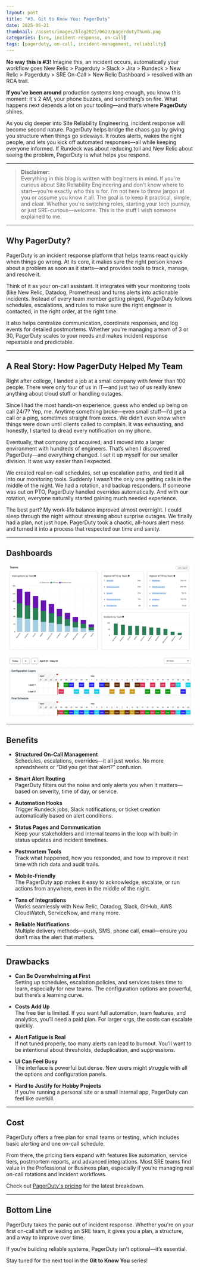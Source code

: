 ```yaml
---
layout: post
title: "#3. Git to Know You: PagerDuty"
date: 2025-06-21
thumbnail: /assets/images/blog2025/0623/pagerdutyThumb.png
categories: [sre, incident-response, on-call]
tags: [pagerduty, on-call, incident-management, reliability]
---
```


**No way this is #3!** Imagine this, an incident occurs, automatically your workflow goes New Relic > Pagerduty > Slack > Jira > Rundeck > New Relic > Pagerduty > SRE On-Call > New Relic Dashboard > resolved with an RCA trail.

**If you’ve been around** production systems long enough, you know this moment: it's 2 AM, your phone buzzes, and something’s on fire. What happens next depends a lot on your tooling—and that’s where **PagerDuty** shines.

As you dig deeper into Site Reliability Engineering, incident response will become second nature. PagerDuty helps bridge the chaos gap by giving you structure when things go sideways. It routes alerts, wakes the right people, and lets you kick off automated responses—all while keeping everyone informed. If Rundeck was about reducing toil and New Relic about seeing the problem, PagerDuty is what helps you respond.

---

> **Disclaimer:**  
> Everything in this blog is written with beginners in mind. If you're curious about Site Reliability Engineering and don't know where to start—you're exactly who this is for. I’m not here to throw jargon at you or assume you know it all. The goal is to keep it practical, simple, and clear. Whether you're switching roles, starting your tech journey, or just SRE-curious—welcome. This is the stuff I wish someone explained to me.

---

## Why PagerDuty?

PagerDuty is an incident response platform that helps teams react quickly when things go wrong. At its core, it makes sure the right person knows about a problem as soon as it starts—and provides tools to track, manage, and resolve it.

Think of it as your on-call assistant. It integrates with your monitoring tools (like New Relic, Datadog, Prometheus) and turns alerts into actionable incidents. Instead of every team member getting pinged, PagerDuty follows schedules, escalations, and rules to make sure the right engineer is contacted, in the right order, at the right time.

It also helps centralize communication, coordinate responses, and log events for detailed postmortems. Whether you're managing a team of 3 or 30, PagerDuty scales to your needs and makes incident response repeatable and predictable.

---

## A Real Story: How PagerDuty Helped My Team

Right after college, I landed a job at a small company with fewer than 100 people. There were only four of us in IT—and just two of us really knew anything about cloud stuff or handling outages.

Since I had the most hands-on experience, guess who ended up being on call 24/7? Yep, me. Anytime something broke—even small stuff—I’d get a call or a ping, sometimes straight from execs. We didn’t even know when things were down until clients called to complain. It was exhausting, and honestly, I started to dread every notification on my phone.

Eventually, that company got acquired, and I moved into a larger environment with hundreds of engineers. That’s when I discovered PagerDuty—and everything changed. I set it up myself for our smaller division. It was way easier than I expected.

We created real on-call schedules, set up escalation paths, and tied it all into our monitoring tools. Suddenly I wasn’t the only one getting calls in the middle of the night. We had a rotation, and backup responders. If someone was out on PTO, PagerDuty handled overrides automatically. And with our rotation, everyone naturally started gaining much needed experience.

The best part? My work-life balance improved almost overnight. I could sleep through the night without stressing about surprise outages. We finally had a plan, not just hope. PagerDuty took a chaotic, all-hours alert mess and turned it into a process that respected our time and sanity.

---

## Dashboards

![PagerDuty Incident Dashboard](/assets/images/blog2025/0623/pagerdutyDash.png)
![SPagerDuty On-Call Schedule](/assets/images/blog2025/0623/pagerdutySchedule.png)

---

## Benefits

- **Structured On-Call Management**  
  Schedules, escalations, overrides—it all just works. No more spreadsheets or “Did you get that alert?” confusion.

- **Smart Alert Routing**  
  PagerDuty filters out the noise and only alerts you when it matters—based on severity, time of day, or service.

- **Automation Hooks**  
  Trigger Rundeck jobs, Slack notifications, or ticket creation automatically based on alert conditions.

- **Status Pages and Communication**  
  Keep your stakeholders and internal teams in the loop with built-in status updates and incident timelines.

- **Postmortem Tools**  
  Track what happened, how you responded, and how to improve it next time with rich data and audit trails.

- **Mobile-Friendly**  
  The PagerDuty app makes it easy to acknowledge, escalate, or run actions from anywhere, even in the middle of the night.

- **Tons of Integrations**  
  Works seamlessly with New Relic, Datadog, Slack, GitHub, AWS CloudWatch, ServiceNow, and many more.

- **Reliable Notifications**  
  Multiple delivery methods—push, SMS, phone call, email—ensure you don’t miss the alert that matters.

---

## Drawbacks

- **Can Be Overwhelming at First**  
  Setting up schedules, escalation policies, and services takes time to learn, especially for new teams. The configuration options are powerful, but there’s a learning curve.

- **Costs Add Up**  
  The free tier is limited. If you want full automation, team features, and analytics, you’ll need a paid plan. For larger orgs, the costs can escalate quickly.

- **Alert Fatigue is Real**  
  If not tuned properly, too many alerts can lead to burnout. You’ll want to be intentional about thresholds, deduplication, and suppressions.

- **UI Can Feel Busy**  
  The interface is powerful but dense. New users might struggle with all the options and configuration panels.

- **Hard to Justify for Hobby Projects**  
  If you’re running a personal site or a small internal app, PagerDuty can feel like overkill.

---

## Cost

PagerDuty offers a free plan for small teams or testing, which includes basic alerting and one on-call schedule.

From there, the pricing tiers expand with features like automation, service tiers, postmortem reports, and advanced integrations. Most SRE teams find value in the Professional or Business plan, especially if you’re managing real on-call rotations and incident workflows.

Check out [PagerDuty's pricing](https://www.pagerduty.com/pricing) for the latest breakdown.

---

## Bottom Line

PagerDuty takes the panic out of incident response. Whether you're on your first on-call shift or leading an SRE team, it gives you a plan, a structure, and a way to improve over time.

If you’re building reliable systems, PagerDuty isn’t optional—it’s essential.

Stay tuned for the next tool in the **Git to Know You** series!
